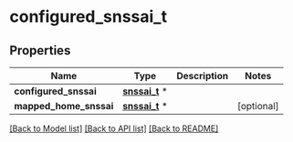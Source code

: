# configured_snssai_t

## Properties
Name | Type | Description | Notes
------------ | ------------- | ------------- | -------------
**configured_snssai** | [**snssai_t**](snssai.md) \* |  | 
**mapped_home_snssai** | [**snssai_t**](snssai.md) \* |  | [optional] 

[[Back to Model list]](../README.md#documentation-for-models) [[Back to API list]](../README.md#documentation-for-api-endpoints) [[Back to README]](../README.md)


